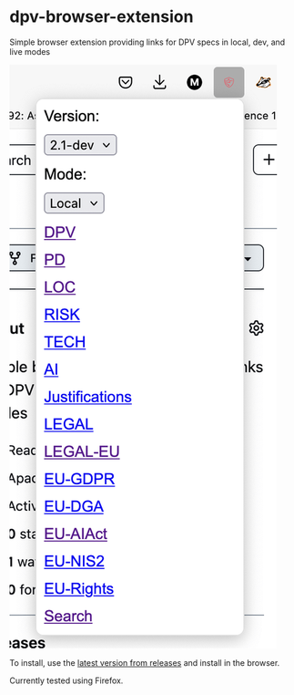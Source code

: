 # dpv-browser-extension

Simple browser extension providing links for DPV specs in local, dev, and live modes

![screenshot of the extension](screenshot.png)

To install, use the [latest version from releases](https://github.com/coolharsh55/dpv-browser-extension/releases) and install in the browser.

Currently tested using Firefox.
